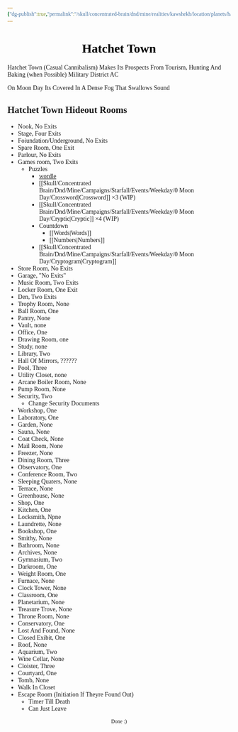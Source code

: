 ```yaml
---
{"dg-publish":true,"permalink":"/skull/concentrated-brain/dnd/mine/realities/kawshekh/location/planets/harmony/regions/gamora/clifract/hatchet-town/","tags":["Tagless"],"noteIcon":""}
---
```


<style id="Force_Custom_Fonts" type="text/css">@font-face{font-style:normal;font-family:"Merriweather";src:local("Merriweather")}@font-face{font-style:bolder;font-family:"Merriweather";src:local("Merriweather")}@font-face{font-style:normal;font-family:"Merriweather";src:local("Merriweather");unicode-range:U+0-FF,U+2E80-9FFF,U+F900-FAFF,U+FE30-FE4F,U+20000-2FA1F}@font-face{font-style:bolder;font-family:"Merriweather";src:local("Merriweather");unicode-range:U+0-FF,U+2E80-9FFF,U+F900-FAFF,U+FE30-FE4F,U+20000-2FA1F}@font-face{font-style:normal;font-family:"Merriweather";src:local("Merriweather");unicode-range:U+0-FF}@font-face{font-style:bolder;font-family:"Merriweather";src:local("Merriweather");unicode-range:U+0-FF}:not(pre):not(code):not(textarea):not(tt):not(kbd):not(samp):not(var){font-family:"Merriweather"!important}pre,code,textarea,tt,kbd,samp,var{font-family:monospace!important}pre *,code *,textarea *,tt *,kbd *,samp *,var *{font-family:monospace!important}</style>


# <center><span style="color:#000000">Hatchet Town </span></center>


Hatchet Town (Casual Cannibalism)
	Makes Its Prospects From Tourism, Hunting And Baking (when Possible)
Military District AC


On Moon Day Its Covered In A Dense Fog That Swallows Sound
## Hatchet Town Hideout Rooms
- Nook, No Exits
- Stage, Four Exits 
- Foiundation/Underground, No Exits
- Spare Room, One Exit
- Parlour, No Exits
- Games room, Two Exits
	- Puzzles
		- [ wordle](https://docs.google.com/spreadsheets/d/1Eeq2SN7Hk66Yq9W45WstxEde66B28g6_ZVNHdIjITTE/edit?gid=364337137#gid=364337137)
		- [[Skull/Concentrated Brain/Dnd/Mine/Campaigns/Starfall/Events/Weekday/0 Moon Day/Crossword\|Crossword]] ×3 (WIP)
		- [[Skull/Concentrated Brain/Dnd/Mine/Campaigns/Starfall/Events/Weekday/0 Moon Day/Cryptic\|Cryptic]] ×4 (WIP)
		- Countdown 
			- [[Words\|Words]] 
			- [[Numbers\|Numbers]] 
		- [[Skull/Concentrated Brain/Dnd/Mine/Campaigns/Starfall/Events/Weekday/0 Moon Day/Cryptogram\|Cryptogram]]
- Store Room, No Exits
- Garage, "No Exits"
- Music Room, Two Exits
- Locker Room, One Exit
- Den, Two Exits
- Trophy Room, None
- Ball Room, One
- Pantry, None
- Vault, none
- Office, One
- Drawing Room, one
- Study, none
- Library, Two
- Hall Of Mirrors, ??????
- Pool, Three
- Utility Closet, none
- Arcane Boiler Room, None
- Pump Room, None
- Security, Two
	- Change Security Documents
- Workshop, One
- Laboratory, One
- Garden, None
- Sauna, None
- Coat Check, None
- Mail Room, None
- Freezer, None
- Dining Room, Three
- Observatory, One
- Conference Room, Two
- Sleeping Quaters, None
- Terrace, None
- Greenhouse, None
- Shop, One
- Kitchen, One
- Locksmith, Npne
- Laundrette, None
- Bookshop, One
- Smithy, None
- Bathroom, None
- Archives, None
- Gymnasium, Two
- Darkroom, One
- Weight Room, One
- Furnace, None
- Clock Tower, None
- Classroom, One
- Planetarium, None
- Treasure Trove, None
- Throne Room, None
- Conservatory, One
- Lost And Found, None
- Closed Exibit, One
- Roof, None
- Aquarium, Two
- Wine Cellar, None
- Cloister, Three
- Courtyard, One
- Tomb, None
- Walk In Closet
-  Escape Room (Initiation If Theyre Found Out)
	- Timer Till Death
	- Can Just Leave






<center><sub>Done :)</sub></center>